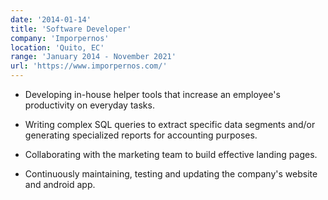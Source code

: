 ```yaml
---
date: '2014-01-14'
title: 'Software Developer'
company: 'Imporpernos'
location: 'Quito, EC'
range: 'January 2014 - November 2021'
url: 'https://www.imporpernos.com/'
---
```


- Developing in-house helper tools that increase an employee's productivity on everyday tasks.

- Writing complex SQL queries to extract specific data segments and/or generating specialized reports for accounting purposes.

- Collaborating with the marketing team to build effective landing pages.

- Continuously maintaining, testing and updating the company's website and android app.
